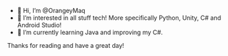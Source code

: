 - 👋 Hi, I’m @OrangeyMaq
- 👀 I’m interested in all stuff tech! More specifically Python, Unity, C# and Android Studio!
- 🌱 I’m currently learning Java and improving my C#.

Thanks for reading and have a great day!

<!---
OrangeyMaq/OrangeyMaq is a ✨ special ✨ repository because its `README.md` (this file) appears on your GitHub profile.
You can click the Preview link to take a look at your changes.
--->
